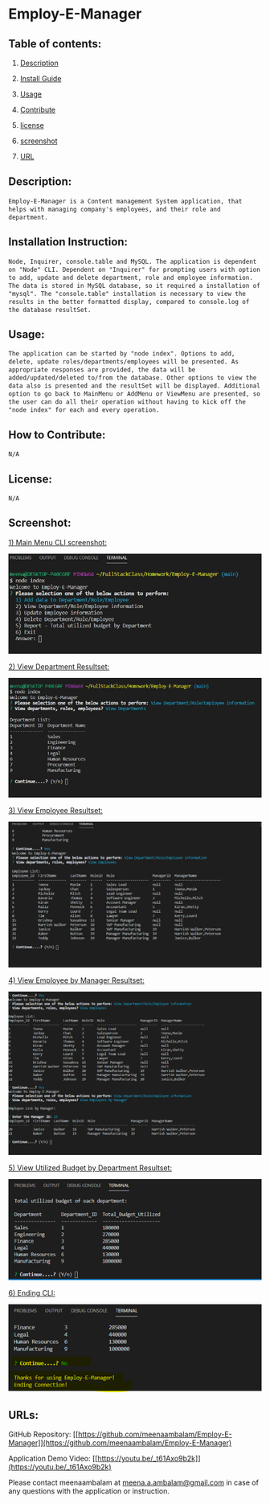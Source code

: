 # Employ-E-Manager

## Table of contents:

1. [Description](#description)

2. [Install Guide](#install)

3. [Usage](#usage)

4. [Contribute](#contribute)

5. [license](#license)

6. [screenshot](#screenshot)

7. [URL](#url)
        
<div id="description"/>
        
## Description:
```
Employ-E-Manager is a Content management System application, that helps with managing company's employees, and their role and department.
```
        
<div id="install"/>
        
## Installation Instruction:
```
Node, Inquirer, console.table and MySQL. The application is dependent on "Node" CLI. Dependent on "Inquirer" for prompting users with option to add, update and delete department, role and employee information. The data is stored in MySQL database, so it required a installation of "mysql". The "console.table" installation is necessary to view the results in the better formatted display, compared to console.log of the database resultSet.
```
        
<div id="usage"/>
        
## Usage:
```
The application can be started by "node index". Options to add, delete, update roles/departments/employees will be presented. As appropriate responses are provided, the data will be added/updated/deleted to/from the database. Other options to view the data also is presented and the resultSet will be displayed. Additional option to go back to MainMenu or AddMenu or ViewMenu are presented, so the user can do all their operation without having to kick off the "node index" for each and every operation.
```
        
<div id="contribute"/>
        
## How to Contribute:
```
N/A
```
        
<div id="license"/>
        
## License:
```
N/A
```
        
<div id="screenshot"/>
        
## Screenshot:

<ins>1) Main Menu CLI screenshot:</ins>

![1](./Asset/EmployeeManager_CLI_MainMenu.jpg)

<ins>2) View Department Resultset:</ins>

![2](./Asset/EmployeeManager_CLI_View_Department_ResultSet.jpg)


<ins>3) View Employee Resultset:</ins>

![3](./Asset/EmployeeManager_CLI_ViewEmployee_resultSet.jpg)

<ins>4) View Employee by Manager Resultset:</ins>

![4](./Asset/Employee_ByManager_resultset.PNG)

<ins>5) View Utilized Budget by Department Resultset:</ins>

![5](./Asset/UtilizedBudget_ByDepartment_resultset.PNG)

<ins>6) Ending CLI:</ins>

![6](./Asset/Ending_CLI.PNG)
        
<div id="url"/>
        

## URLs:

GitHub Repository: [[https://github.com/meenaambalam/Employ-E-Manager]](https://github.com/meenaambalam/Employ-E-Manager)

Application Demo Video: [[https://youtu.be/_t61Axo9b2k]](https://youtu.be/_t61Axo9b2k)

Please contact meenaambalam at [meena.a.ambalam@gmail.com](mailto:meena.a.ambalam@gmail.com?subject=Github) in case of any questions with the application or instruction.
